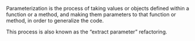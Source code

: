 Parameterization is the process of taking values or objects defined within a function or a method, and making them parameters to that function or method, in order to generalize the code.

This process is also known as the “extract parameter” refactoring.